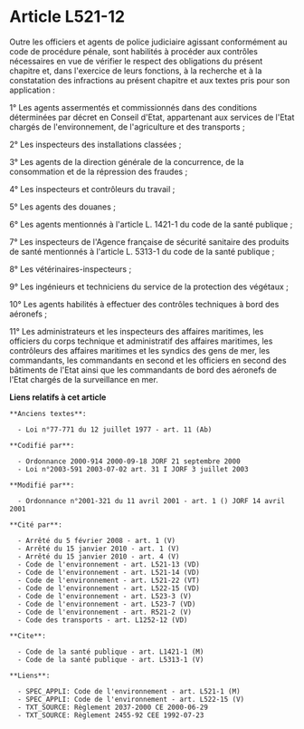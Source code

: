 # Article L521-12

Outre les officiers et agents de police judiciaire agissant conformément au code de procédure pénale, sont habilités à
procéder aux contrôles nécessaires en vue de vérifier le respect des obligations du présent chapitre et, dans l'exercice de
leurs fonctions, à la recherche et à la constatation des infractions au présent chapitre et aux textes pris pour son
application :

1° Les agents assermentés et commissionnés dans des conditions déterminées par décret en Conseil d'Etat, appartenant aux
services de l'Etat chargés de l'environnement, de l'agriculture et des transports ;

2° Les inspecteurs des installations classées ;

3° Les agents de la direction générale de la concurrence, de la consommation et de la répression des fraudes ;

4° Les inspecteurs et contrôleurs du travail ;

5° Les agents des douanes ;

6° Les agents mentionnés à l'article L. 1421-1 du code de la santé publique ;

7° Les inspecteurs de l'Agence française de sécurité sanitaire des produits de santé mentionnés à l'article L. 5313-1 du code
de la santé publique ;

8° Les vétérinaires-inspecteurs ;

9° Les ingénieurs et techniciens du service de la protection des végétaux ;

10° Les agents habilités à effectuer des contrôles techniques à bord des aéronefs ;

11° Les administrateurs et les inspecteurs des affaires maritimes, les officiers du corps technique et administratif des
affaires maritimes, les contrôleurs des affaires maritimes et les syndics des gens de mer, les commandants, les commandants
en second et les officiers en second des bâtiments de l'Etat ainsi que les commandants de bord des aéronefs de l'Etat chargés
de la surveillance en mer.

**Liens relatifs à cet article**

	**Anciens textes**:

	  - Loi n°77-771 du 12 juillet 1977 - art. 11 (Ab)

	**Codifié par**:

	  - Ordonnance 2000-914 2000-09-18 JORF 21 septembre 2000
	  - Loi n°2003-591 2003-07-02 art. 31 I JORF 3 juillet 2003

	**Modifié par**:

	  - Ordonnance n°2001-321 du 11 avril 2001 - art. 1 () JORF 14 avril 2001

	**Cité par**:

	  - Arrêté du 5 février 2008 - art. 1 (V)
	  - Arrêté du 15 janvier 2010 - art. 1 (V)
	  - Arrêté du 15 janvier 2010 - art. 4 (V)
	  - Code de l'environnement - art. L521-13 (VD)
	  - Code de l'environnement - art. L521-14 (VD)
	  - Code de l'environnement - art. L521-22 (VT)
	  - Code de l'environnement - art. L522-15 (VD)
	  - Code de l'environnement - art. L523-3 (V)
	  - Code de l'environnement - art. L523-7 (VD)
	  - Code de l'environnement - art. R521-2 (V)
	  - Code des transports - art. L1252-12 (VD)

	**Cite**:

	  - Code de la santé publique - art. L1421-1 (M)
	  - Code de la santé publique - art. L5313-1 (V)

	**Liens**:

	  - SPEC_APPLI: Code de l'environnement - art. L521-1 (M)
	  - SPEC_APPLI: Code de l'environnement - art. L522-15 (V)
	  - TXT_SOURCE: Règlement 2037-2000 CE 2000-06-29
	  - TXT_SOURCE: Règlement 2455-92 CEE 1992-07-23
